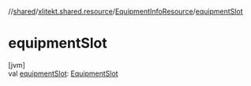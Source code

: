 //[shared](../../../index.md)/[xlitekt.shared.resource](../index.md)/[EquipmentInfoResource](index.md)/[equipmentSlot](equipment-slot.md)

# equipmentSlot

[jvm]\
val [equipmentSlot](equipment-slot.md): [EquipmentSlot](../-equipment-slot/index.md)
